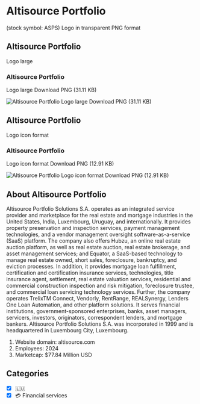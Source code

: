 # Altisource Portfolio
 (stock symbol: ASPS) Logo in transparent PNG format

## Altisource Portfolio
 Logo large

### Altisource Portfolio
 Logo large Download PNG (31.11 KB)

![Altisource Portfolio
 Logo large Download PNG (31.11 KB)](/img/orig/ASPS_BIG-cf3418db.png)

## Altisource Portfolio
 Logo icon format

### Altisource Portfolio
 Logo icon format Download PNG (12.91 KB)

![Altisource Portfolio
 Logo icon format Download PNG (12.91 KB)](/img/orig/ASPS-16f815aa.png)

## About Altisource Portfolio


Altisource Portfolio Solutions S.A. operates as an integrated service provider and marketplace for the real estate and mortgage industries in the United States, India, Luxembourg, Uruguay, and internationally. It provides property preservation and inspection services, payment management technologies, and a vendor management oversight software-as-a-service (SaaS) platform. The company also offers Hubzu, an online real estate auction platform, as well as real estate auction, real estate brokerage, and asset management services; and Equator, a SaaS-based technology to manage real estate owned, short sales, foreclosure, bankruptcy, and eviction processes. In addition, it provides mortgage loan fulfillment, certification and certification insurance services, technologies, title insurance agent, settlement, real estate valuation services, residential and commercial construction inspection and risk mitigation, foreclosure trustee, and commercial loan servicing technology services. Further, the company operates TrelixTM Connect, Vendorly, RentRange, REALSynergy, Lenders One Loan Automation, and other platform solutions. It serves financial institutions, government-sponsored enterprises, banks, asset managers, servicers, investors, originators, correspondent lenders, and mortgage bankers. Altisource Portfolio Solutions S.A. was incorporated in 1999 and is headquartered in Luxembourg City, Luxembourg.

1. Website domain: altisource.com
2. Employees: 2024
3. Marketcap: $77.84 Million USD


## Categories
- [x] 🇱🇺
- [x] 💳 Financial services
